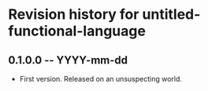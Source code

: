 # Revision history for untitled-functional-language

## 0.1.0.0 -- YYYY-mm-dd

* First version. Released on an unsuspecting world.
